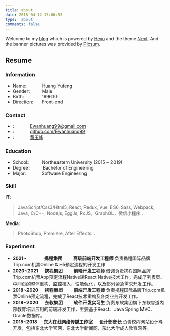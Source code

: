 ```yaml
---
title: about
date: 2018-04-12 15:06:53
type: 'about'
comments: false
---
```

Welcome to my [blog](https://huangyufeng.com) which is powered by [Hexo](https://hexo.io/) and the theme [Next](http://http://theme-next.iissnan.com/). And the banner pictures was provided by [Picsum](https://picsum.photos/).

## Resume

### Information

* Name:&ensp;&ensp;&ensp;&ensp;&ensp;&ensp;&ensp;Huang Yufeng
* Gender:&ensp;&ensp;&ensp;&ensp;&ensp; Male
* Birth:&ensp;&ensp;&ensp;&ensp;&ensp;&ensp;&ensp;&ensp;1996.10
* Direction:&ensp;&ensp;&ensp;&ensp;Front-end

### Contact

* <i class="fa fa-fw fa-lg fa-envelope"></i>:&ensp;&ensp;&ensp;&ensp;&ensp;&ensp;&ensp;[Ewanhuang99@gmail.com](mailto:Ewanhuang99@gmail.com)
* <i class="fa fa-fw fa-lg fa-github"></i>:&ensp;&ensp;&ensp;&ensp;&ensp;&ensp;&ensp;[github.com/Ewanhuang99](https://github.com/Ewanhuang99/)
* <i class="fa fa-fw fa-lg fa-linkedin"></i>:&ensp;&ensp;&ensp;&ensp;&ensp;&ensp;&ensp;[黄玉峰](https://www.linkedin.com/in/%E7%8E%89%E5%B3%B0-%E9%BB%84-9a99b211a/)

### Education

* School:&ensp;&ensp;&ensp;&ensp;&ensp;&ensp;Northeastern University (2015 ~ 2019)
* Degree:&ensp;&ensp;&ensp;&ensp;&ensp;&ensp;Bachelor of Engineering
* Major:&ensp;&ensp;&ensp;&ensp;&ensp;&ensp;&ensp;Software Engineering

### Skill

**IT:**

>    JavaScript/Css3/Html5, React, Redux, Vue, ES6, Sass, Webpack, Java, C/C++, Nodejs, EggJs, RxJS，GraphQL，微信小程序...

**Media:**

>    PhotoShop, Premiere, After Effects...

### Experiment
* **2021~&ensp;&ensp;&ensp;&ensp;&ensp;&ensp;&ensp;&ensp;携程集团&ensp;&ensp;&ensp;&ensp;&ensp;高级前端开发工程师**
    负责携程国际品牌Trip.com机票Online & H5预定流程的开发工作
* **2020~2021&ensp;&ensp;&ensp;携程集团&ensp;&ensp;&ensp;&ensp;&ensp;前端开发工程师**
    借调负责携程国际品牌Trip.com机票App预定流程Native转React Native技术工作，完成了列表页、中间页的整体重构、监控植入、性能优化，以及部分紧急需求开发工作。
* **2018~2020&ensp;&ensp;&ensp;携程集团&ensp;&ensp;&ensp;&ensp;&ensp;前端开发工程师**
    负责携程国际品牌Trip.com机票Online预定流程，完成了React技术重构及各类业务开发工作。
* **2018~2020&ensp;&ensp;&ensp;东软集团&ensp;&ensp;&ensp;&ensp;&ensp;软件开发实习生**
    负责东软集团旗下东软睿道内部教育培训应用的前端开发工作，主要基于React、Java Spring MVC、Oracle数据库。
* **2015~2018&ensp;&ensp;&ensp;东大在线网络传媒工作室&ensp;&ensp;&ensp;设计部部长**
    负责校内网站设计与开发，包括东北大学官网，东北大学新闻网，东北大学成人教育网等。
